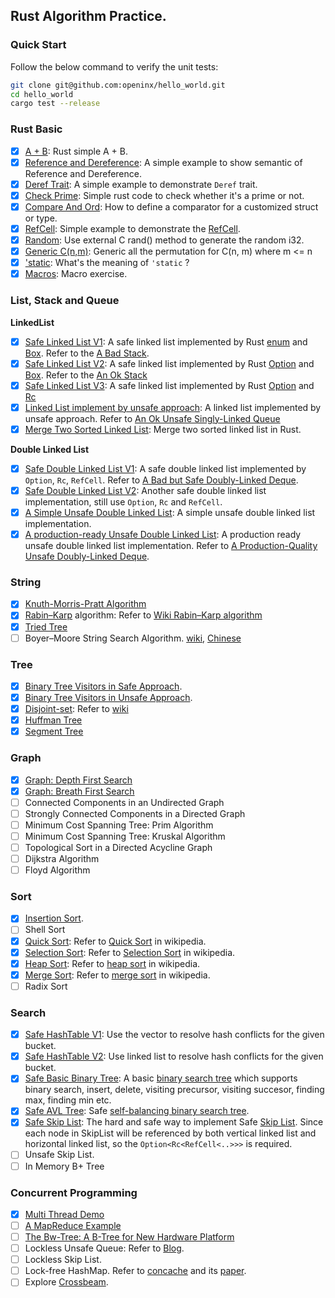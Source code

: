 ## Rust Algorithm Practice.

### Quick Start

Follow the below command to verify the unit tests:

```bash
git clone git@github.com:openinx/hello_world.git
cd hello_world
cargo test --release
```

### Rust Basic

* [x] [A + B](src/basic/sum.rs): Rust simple A + B.
* [x] [Reference and Dereference](src/basic/ref_deref.rs): A simple example to show semantic of Reference and Dereference.
* [x] [Deref Trait](src/basic/deref_trait.rs): A simple example to demonstrate `Deref` trait.
* [x] [Check Prime](src/basic/prime.rs): Simple rust code to check whether it's a prime or not.
* [x] [Compare And Ord](src/basic/cmp.rs): How to define a comparator for a customized struct or type.
* [x] [RefCell](src/basic/ref_cell.rs): Simple example to demonstrate the [RefCell](https://doc.rust-lang.org/std/cell/struct.RefCell.html).
* [x] [Random](src/basic/rand.rs): Use external C rand() method to generate the random i32.
* [x] [Generic C(n,m)](src/basic/c_n_m.rs): Generic all the permutation for C(n, m) where m <= n
* [x] ['static](src/basic/test_static.rs): What's the meaning of `'static` ?
* [x] [Macros](src/basic/test_macros.rs): Macro exercise.

### List, Stack and Queue

__LinkedList__
* [x] [Safe Linked List V1](src/basic/linked_list_v1.rs): A safe linked list implemented by Rust [enum](https://doc.rust-lang.org/book/ch06-01-defining-an-enum.html) and [Box](https://doc.rust-lang.org/std/boxed/struct.Box.html). Refer to the [A Bad Stack](https://rust-unofficial.github.io/too-many-lists/first-final.html).
* [x] [Safe Linked List V2](src/basic/linked_list_v2.rs): A safe linked list implemented by Rust [Option](https://doc.rust-lang.org/std/option/) and [Box](https://doc.rust-lang.org/std/boxed/struct.Box.html). Refer to the [An Ok Stack](https://rust-unofficial.github.io/too-many-lists/second-final.html)
* [x] [Safe Linked List V3](src/basic/linked_list_v3.rs): A safe linked list implemented by Rust [Option](https://doc.rust-lang.org/std/option/) and [Rc](https://doc.rust-lang.org/std/rc/struct.Rc.html)
* [x] [Linked List implement by unsafe approach](src/basic/linked_list_unsafe.rs): A linked list implemented by unsafe approach. Refer to [An Ok Unsafe Singly-Linked Queue](https://rust-unofficial.github.io/too-many-lists/fifth.html#an-ok-unsafe-singly-linked-queue)
* [x] [Merge Two Sorted Linked List](src/basic/merge_linkedlist.rs): Merge two sorted linked list in Rust.

__Double Linked List__
* [x] [Safe Double Linked List V1](src/basic/double_linked_list_v1.rs): A safe double linked list implemented by `Option`, `Rc`, `RefCell`. Refer to [A Bad but Safe Doubly-Linked Deque](https://rust-unofficial.github.io/too-many-lists/fourth.html).
* [x] [Safe Double Linked List V2](src/basic/double_linked_list_v2.rs): Another safe double linked list implementation, still use `Option`, `Rc` and `RefCell`.
* [x] [A Simple Unsafe Double Linked List](src/basic/double_linked_list_v3.rs): A simple unsafe double linked list implementation.
* [x] [A production-ready Unsafe Double Linked List](src/basic/double_linked_list_unsafe.rs): A production ready unsafe double linked list implementation. Refer to [A Production-Quality Unsafe Doubly-Linked Deque](https://rust-unofficial.github.io/too-many-lists/sixth.html).

### String

* [x] [Knuth-Morris-Pratt Algorithm](src/basic/kmp.rs)
* [x] [Rabin–Karp](src/basic/rabin_karp.rs) algorithm: Refer to [Wiki Rabin–Karp algorithm](https://en.wikipedia.org/wiki/Rabin%E2%80%93Karp_algorithm)
* [x] [Tried Tree](src/basic/trie_tree.rs)
* [ ] Boyer–Moore String Search Algorithm. [wiki](https://en.wikipedia.org/wiki/Boyer%E2%80%93Moore_string-search_algorithm), [Chinese](https://oi-wiki.org/string/bm/)

### Tree

* [x] [Binary Tree Visitors in Safe Approach](src/basic/visit_binary_tree_safe.rs).
* [x] [Binary Tree Visitors in Unsafe Approach](src/basic/visit_binary_tree_unsafe.rs).
* [x] [Disjoint-set](src/basic/disjoint_set.rs): Refer to [wiki](https://en.wikipedia.org/wiki/Disjoint-set_data_structure)
* [x] [Huffman Tree](src/basic/huffman_tree.rs)
* [x] [Segment Tree](src/basic/segment_tree.rs)

### Graph

* [x] [Graph: Depth First Search](src/basic/graph_dfs.rs)
* [x] [Graph: Breath First Search](src/basic/graph_bfs.rs)
* [ ] Connected Components in an Undirected Graph
* [ ] Strongly Connected Components in a Directed Graph
* [ ] Minimum Cost Spanning Tree: Prim Algorithm
* [ ] Minimum Cost Spanning Tree: Kruskal Algorithm
* [ ] Topological Sort in a Directed Acycline Graph
* [ ] Dijkstra Algorithm
* [ ] Floyd Algorithm

### Sort

* [x] [Insertion Sort](src/basic/insert_sort.rs).
* [ ] Shell Sort
* [x] [Quick Sort](src/basic/qsort.rs): Refer to [Quick Sort](https://en.wikipedia.org/wiki/Quicksort) in wikipedia.
* [x] [Selection Sort](src/basic/select_sort.rs): Refer to [Selection Sort](https://en.wikipedia.org/wiki/Selection_sort) in wikipedia.
* [x] [Heap Sort](src/basic/hash_table_v2.rs): Refer to [heap sort](https://en.wikipedia.org/wiki/Heapsort) in wikipedia.
* [x] [Merge Sort](src/basic/msort.rs): Refer to [merge sort](https://en.wikipedia.org/wiki/Merge_sort) in wikipedia.
* [ ] Radix Sort

### Search

* [x] [Safe HashTable V1](src/basic/hash_table_v1.rs): Use the vector to resolve hash conflicts for the given bucket.
* [x] [Safe HashTable V2](src/basic/hash_table_v2.rs): Use linked list to resolve hash conflicts for the given bucket.
* [x] [Safe Basic Binary Tree](src/basic/simple_tree.rs): A basic [binary search tree](https://en.wikipedia.org/wiki/Binary_search_tree) which supports binary search, insert, delete, visiting precursor, visiting succesor, finding max, finding min etc.
* [x] [Safe AVL Tree](src/basic/avl_tree.rs): Safe [self-balancing binary search tree](https://en.wikipedia.org/wiki/AVL_tree).
* [x] [Safe Skip List](src/basic/skiplist.rs): The hard and safe way to implement Safe [Skip List](https://en.wikipedia.org/wiki/Skip_list). Since each node in SkipList will be referenced by both vertical linked list and horizontal linked list, so the `Option<Rc<RefCell<..>>>` is required.
* [ ] Unsafe Skip List.
* [ ] In Memory B+ Tree

### Concurrent Programming

* [x] [Multi Thread Demo](src/basic/multi_thread.rs)
* [ ] [A MapReduce Example](src/basic/map_reduce.rs)
* [ ] [The Bw-Tree: A B-Tree for New Hardware Platform][bw-tree-url]
* [ ] Lockless Unsafe Queue: Refer to [Blog](https://zhuanlan.zhihu.com/p/527500869).
* [ ] Lockless Skip List.
* [ ] Lock-free HashMap. Refer to [concache](https://github.com/saligrama/concache) and its [paper](https://arxiv.org/pdf/1904.12210.pdf). 
* [ ] Explore [Crossbeam](https://morestina.net/blog/784/exploring-lock-free-rust-3-crossbeam).

[bw-tree-url]: https://15721.courses.cs.cmu.edu/spring2017/papers/08-oltpindexes2/bwtree-icde2013.pdf